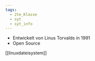 ```yaml
---
tags:
  - 2te_Klasse
  - syt
  - syt_info
---
```


- Entwickelt von Linus Torvalds in 1991
- Open Source 

[[linuxdateisystem]]